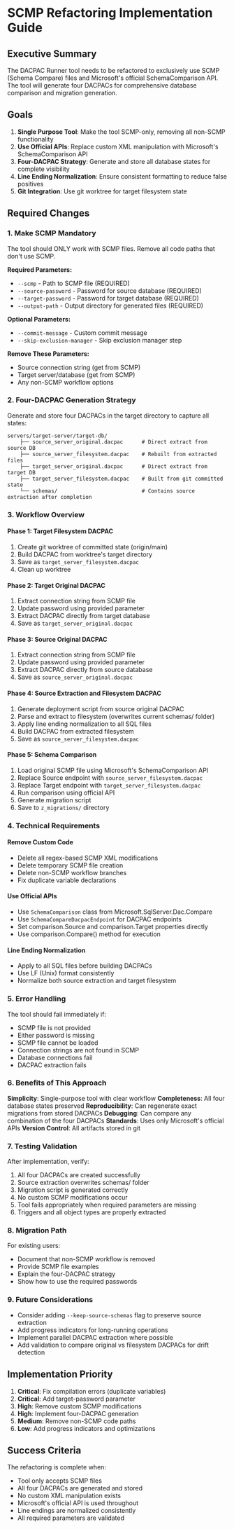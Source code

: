 # SCMP Refactoring Implementation Guide

## Executive Summary

The DACPAC Runner tool needs to be refactored to exclusively use SCMP (Schema Compare) files and Microsoft's official SchemaComparison API. The tool will generate four DACPACs for comprehensive database comparison and migration generation.

## Goals

1. **Single Purpose Tool**: Make the tool SCMP-only, removing all non-SCMP functionality
2. **Use Official APIs**: Replace custom XML manipulation with Microsoft's SchemaComparison API
3. **Four-DACPAC Strategy**: Generate and store all database states for complete visibility
4. **Line Ending Normalization**: Ensure consistent formatting to reduce false positives
5. **Git Integration**: Use git worktree for target filesystem state

## Required Changes

### 1. Make SCMP Mandatory

The tool should ONLY work with SCMP files. Remove all code paths that don't use SCMP.

**Required Parameters:**
- `--scmp` - Path to SCMP file (REQUIRED)
- `--source-password` - Password for source database (REQUIRED)
- `--target-password` - Password for target database (REQUIRED)
- `--output-path` - Output directory for generated files (REQUIRED)

**Optional Parameters:**
- `--commit-message` - Custom commit message
- `--skip-exclusion-manager` - Skip exclusion manager step

**Remove These Parameters:**
- Source connection string (get from SCMP)
- Target server/database (get from SCMP)
- Any non-SCMP workflow options

### 2. Four-DACPAC Generation Strategy

Generate and store four DACPACs in the target directory to capture all states:

```
servers/target-server/target-db/
    ├── source_server_original.dacpac      # Direct extract from source DB
    ├── source_server_filesystem.dacpac    # Rebuilt from extracted files
    ├── target_server_original.dacpac      # Direct extract from target DB
    ├── target_server_filesystem.dacpac    # Built from git committed state
    └── schemas/                           # Contains source extraction after completion
```

### 3. Workflow Overview

#### Phase 1: Target Filesystem DACPAC
1. Create git worktree of committed state (origin/main)
2. Build DACPAC from worktree's target directory
3. Save as `target_server_filesystem.dacpac`
4. Clean up worktree

#### Phase 2: Target Original DACPAC
1. Extract connection string from SCMP file
2. Update password using provided parameter
3. Extract DACPAC directly from target database
4. Save as `target_server_original.dacpac`

#### Phase 3: Source Original DACPAC
1. Extract connection string from SCMP file
2. Update password using provided parameter
3. Extract DACPAC directly from source database
4. Save as `source_server_original.dacpac`

#### Phase 4: Source Extraction and Filesystem DACPAC
1. Generate deployment script from source original DACPAC
2. Parse and extract to filesystem (overwrites current schemas/ folder)
3. Apply line ending normalization to all SQL files
4. Build DACPAC from extracted filesystem
5. Save as `source_server_filesystem.dacpac`

#### Phase 5: Schema Comparison
1. Load original SCMP file using Microsoft's SchemaComparison API
2. Replace Source endpoint with `source_server_filesystem.dacpac`
3. Replace Target endpoint with `target_server_filesystem.dacpac`
4. Run comparison using official API
5. Generate migration script
6. Save to `z_migrations/` directory

### 4. Technical Requirements

#### Remove Custom Code
- Delete all regex-based SCMP XML modifications
- Delete temporary SCMP file creation
- Delete non-SCMP workflow branches
- Fix duplicate variable declarations

#### Use Official APIs
- Use `SchemaComparison` class from Microsoft.SqlServer.Dac.Compare
- Use `SchemaCompareDacpacEndpoint` for DACPAC endpoints
- Set comparison.Source and comparison.Target properties directly
- Use comparison.Compare() method for execution

#### Line Ending Normalization
- Apply to all SQL files before building DACPACs
- Use LF (Unix) format consistently
- Normalize both source extraction and target filesystem

### 5. Error Handling

The tool should fail immediately if:
- SCMP file is not provided
- Either password is missing
- SCMP file cannot be loaded
- Connection strings are not found in SCMP
- Database connections fail
- DACPAC extraction fails

### 6. Benefits of This Approach

**Simplicity**: Single-purpose tool with clear workflow
**Completeness**: All four database states preserved
**Reproducibility**: Can regenerate exact migrations from stored DACPACs
**Debugging**: Can compare any combination of the four DACPACs
**Standards**: Uses only Microsoft's official APIs
**Version Control**: All artifacts stored in git

### 7. Testing Validation

After implementation, verify:
1. All four DACPACs are created successfully
2. Source extraction overwrites schemas/ folder
3. Migration script is generated correctly
4. No custom SCMP modifications occur
5. Tool fails appropriately when required parameters are missing
6. Triggers and all object types are properly extracted

### 8. Migration Path

For existing users:
- Document that non-SCMP workflow is removed
- Provide SCMP file examples
- Explain the four-DACPAC strategy
- Show how to use the required passwords

### 9. Future Considerations

- Consider adding `--keep-source-schemas` flag to preserve source extraction
- Add progress indicators for long-running operations
- Implement parallel DACPAC extraction where possible
- Add validation to compare original vs filesystem DACPACs for drift detection

## Implementation Priority

1. **Critical**: Fix compilation errors (duplicate variables)
2. **Critical**: Add target-password parameter
3. **High**: Remove custom SCMP modifications
4. **High**: Implement four-DACPAC generation
5. **Medium**: Remove non-SCMP code paths
6. **Low**: Add progress indicators and optimizations

## Success Criteria

The refactoring is complete when:
- Tool only accepts SCMP files
- All four DACPACs are generated and stored
- No custom XML manipulation exists
- Microsoft's official API is used throughout
- Line endings are normalized consistently
- All required parameters are validated